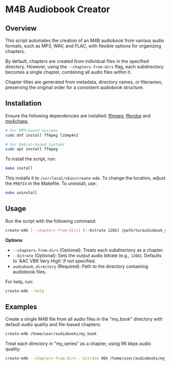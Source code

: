 # M4B Audiobook Creator

## Overview

This script automates the creation of an M4B audiobook from various audio formats, such as MP3, WAV, and FLAC, with flexible options for organizing chapters.

By default, chapters are created from individual files in the specified directory. However, using the `--chapters-from-dirs` flag, each subdirectory becomes a single chapter, combining all audio files within it. 

Chapter titles are generated from metadata, directory names, or filenames, preserving the original order for a consistent audiobook structure.

## Installation

Ensure the following dependencies are installed: [ffmpeg](https://ffmpeg.org), [ffprobe](https://ffmpeg.org/ffprobe.html) and [mp4chaps](https://mp4v2.org/).

```bash
# For RPM-based Systems
sudo dnf install ffmpeg libmp4v2

# For Debian-based Systems
sudo apt install ffmpeg
```

To install the script, run:

```bash
make install
```

This installs it to `/usr/local/sbin/create-m4b`. To change the location, adjust the `PREFIX` in the Makefile. To uninstall, use:

```bash
make uninstall
```

## Usage

Run the script with the following command:

```bash
create-m4b [--chapters-from-dirs] [--bitrate 128k] /path/to/audiobook_directory
```

**Options**
- `--chapters-from-dirs` (Optional): Treats each subdirectory as a chapter.
- `--bitrate` (Optional): Sets the output audio bitrate (e.g., `128k`). Defaults to 'AAC VBR Very High' if not specified.
- `audiobook_directory` (Required): Path to the directory containing audiobook files.

For help, run:

```bash
create-m4b --help
```

## Examples

Create a single M4B file from all audio files in the "my_book" directory with default audio quality and file-based chapters:

```bash
create-m4b /home/user/audiobooks/my_book
```

Treat each directory in "my_series" as a chapter, using 96 kbps audio quality:

```bash
create-m4b --chapters-from-dirs --bitrate 96k /home/user/audiobooks/my_series
```
